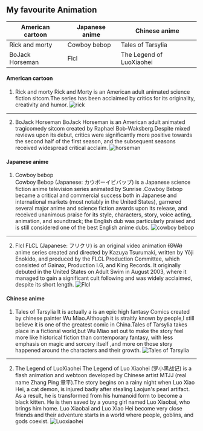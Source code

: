 ## My favourite Animation
|  American cartoon  | Japanese anime  |  Chinese anime
|  ----  | ----  |----  |
| Rick and morty  | Cowboy bebop   |  Tales of Tarsylia |
| BoJack Horseman  | Flcl |  The Legend of LuoXiaohei |
#### American cartoon
1. Rick and morty
Rick and Morty is an American adult animated science fiction sitcom.The series has been acclaimed by critics for its originality, creativity and humor.
![rick](https://w.wallhaven.cc/full/zx/wallhaven-zxjmww.jpg)
--------------------------------
2. BoJack Horseman
BoJack Horseman is an American adult animated tragicomedy sitcom created by Raphael Bob-Waksberg.Despite mixed reviews upon its debut, critics were significantly more positive towards the second half of the first season, and the subsequent seasons received widespread critical acclaim. 
![horseman](https://w.wallhaven.cc/full/r2/wallhaven-r216jq.png)
#### Japanese anime
1. Cowboy bebop  
Cowboy Bebop (Japanese: カウボーイビバップ) is a Japanese science fiction anime television series animated by Sunrise .Cowboy Bebop became a critical and commercial success both in Japanese and international markets (most notably in the United States), garnered several major anime and science fiction awards upon its release, and received unanimous praise for its style, characters, story, voice acting, animation, and soundtrack; the English dub was particularly praised and is still considered one of the best English anime dubs.
![cowboy bebop](https://w.wallhaven.cc/full/4y/wallhaven-4y1prl.jpg)
------------------------------------
2. Flcl
FLCL (Japanese: フリクリ) is an original video animation ~~(OVA)~~ anime series created and directed by Kazuya Tsurumaki, written by Yōji Enokido, and produced by the FLCL Production Committee, which consisted of Gainax, Production I.G, and King Records. It originally debuted in the United States on Adult Swim in August 2003, where it managed to gain a significant cult following and was widely acclaimed, despite its short length.
![Flcl](https://w.wallhaven.cc/full/45/wallhaven-45vmq9.jpg)
#### Chinese anime
1. Tales of Tarsylia
It is actually a is an epic high fantasy Comics created by chinese painter Wu Miao.Although it is straitly known by people,I still believe it is one of the greatest comic in China.Tales of Tarsylia takes place in a fictional world,but Wu Miao set out to make the story feel more like historical fiction than contemporary fantasy, with less emphasis on magic and sorcery itself ,and more on those story happened around the characters and their growth.
![Tales of Tarsylia](https://imgsa.baidu.com/forum/pic/item/a5452ff33a87e9500ead3a7410385343fbf2b431.jpg)
----------------------------
2. The Legend of LuoXiaohei
The Legend of Luo Xiaohei (罗小黑战记) is a flash animation and webtoon developed by Chinese artist MTJJ (real name Zhang Ping 章平).The story begins on a rainy night when Luo Xiao Hei, a cat demon, is injured badly after stealing Laojun's pearl artifact. As a result, he is transformed from his humanoid form to become a black kitten. He is then saved by a young girl named Luo Xiaobai, who brings him home. Luo Xiaobai and Luo Xiao Hei become very close friends and their adventure starts in a world where people, goblins, and gods coexist.
![Luoxiaohei](http://pic1.win4000.com/wallpaper/2019-09-17/5d80a1a838408.jpg)
